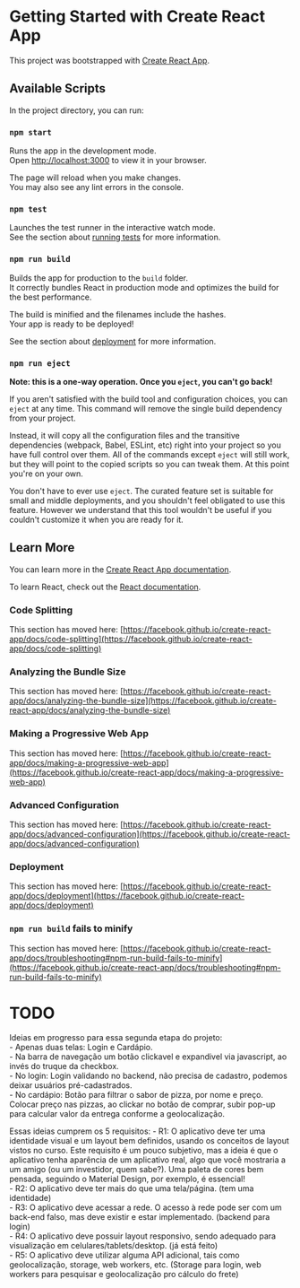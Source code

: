 # Getting Started with Create React App

This project was bootstrapped with [Create React App](https://github.com/facebook/create-react-app).

## Available Scripts

In the project directory, you can run:

### `npm start`

Runs the app in the development mode.\
Open [http://localhost:3000](http://localhost:3000) to view it in your browser.

The page will reload when you make changes.\
You may also see any lint errors in the console.

### `npm test`

Launches the test runner in the interactive watch mode.\
See the section about [running tests](https://facebook.github.io/create-react-app/docs/running-tests) for more information.

### `npm run build`

Builds the app for production to the `build` folder.\
It correctly bundles React in production mode and optimizes the build for the best performance.

The build is minified and the filenames include the hashes.\
Your app is ready to be deployed!

See the section about [deployment](https://facebook.github.io/create-react-app/docs/deployment) for more information.

### `npm run eject`

**Note: this is a one-way operation. Once you `eject`, you can't go back!**

If you aren't satisfied with the build tool and configuration choices, you can `eject` at any time. This command will remove the single build dependency from your project.

Instead, it will copy all the configuration files and the transitive dependencies (webpack, Babel, ESLint, etc) right into your project so you have full control over them. All of the commands except `eject` will still work, but they will point to the copied scripts so you can tweak them. At this point you're on your own.

You don't have to ever use `eject`. The curated feature set is suitable for small and middle deployments, and you shouldn't feel obligated to use this feature. However we understand that this tool wouldn't be useful if you couldn't customize it when you are ready for it.

## Learn More

You can learn more in the [Create React App documentation](https://facebook.github.io/create-react-app/docs/getting-started).

To learn React, check out the [React documentation](https://reactjs.org/).

### Code Splitting

This section has moved here: [https://facebook.github.io/create-react-app/docs/code-splitting](https://facebook.github.io/create-react-app/docs/code-splitting)

### Analyzing the Bundle Size

This section has moved here: [https://facebook.github.io/create-react-app/docs/analyzing-the-bundle-size](https://facebook.github.io/create-react-app/docs/analyzing-the-bundle-size)

### Making a Progressive Web App

This section has moved here: [https://facebook.github.io/create-react-app/docs/making-a-progressive-web-app](https://facebook.github.io/create-react-app/docs/making-a-progressive-web-app)

### Advanced Configuration

This section has moved here: [https://facebook.github.io/create-react-app/docs/advanced-configuration](https://facebook.github.io/create-react-app/docs/advanced-configuration)

### Deployment

This section has moved here: [https://facebook.github.io/create-react-app/docs/deployment](https://facebook.github.io/create-react-app/docs/deployment)

### `npm run build` fails to minify

This section has moved here: [https://facebook.github.io/create-react-app/docs/troubleshooting#npm-run-build-fails-to-minify](https://facebook.github.io/create-react-app/docs/troubleshooting#npm-run-build-fails-to-minify)

# TODO

Ideias em progresso para essa segunda etapa do projeto:   
    - Apenas duas telas: Login e Cardápio.  
    - Na barra de navegação um botão clickavel e expandivel via javascript, ao invés do truque da checkbox.  
    - No login: Login validando no backend, não precisa de cadastro, podemos deixar usuários pré-cadastrados.  
    - No cardápio: Botão para filtrar o sabor de pizza, por nome e preço. Colocar preço nas pizzas, ao clickar no botão de comprar, subir pop-up para calcular
valor da entrega conforme a geolocalização.  

Essas ideias cumprem os 5 requisitos:
    - R1: O aplicativo deve ter uma identidade visual e um layout bem definidos, 
    usando os conceitos de layout vistos no curso. Este requisito é um pouco subjetivo, 
    mas a ideia é que o aplicativo tenha aparência de um aplicativo real, algo que você mostraria a um amigo (ou um investidor, quem sabe?). 
    Uma paleta de cores bem pensada, seguindo o Material Design, por exemplo, é essencial!  
    - R2: O aplicativo deve ter mais do que uma tela/página. (tem uma identidade)  
    - R3: O aplicativo deve acessar a rede. O acesso à rede pode ser com um back-end falso, mas deve existir e estar implementado. (backend para login)  
    - R4: O aplicativo deve possuir layout responsivo, sendo adequado para visualização em celulares/tablets/desktop. (já está feito)  
    - R5: O aplicativo deve utilizar alguma API adicional, tais como geolocalização, storage, web workers, etc. (Storage para login, web workers para pesquisar e 
    geolocalização pro cálculo do frete)  
